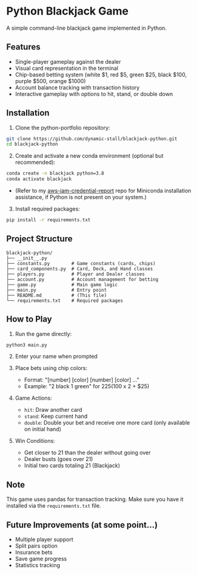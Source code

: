 # Python Blackjack Game

A simple command-line blackjack game implemented in Python.

## Features
- Single-player gameplay against the dealer
- Visual card representation in the terminal
- Chip-based betting system (white $1, red $5, green $25, black $100, purple $500, orange $1000)
- Account balance tracking with transaction history
- Interactive gameplay with options to hit, stand, or double down

## Installation

1. Clone the python-portfolio repository:
```bash
git clone https://github.com/dynamic-stall/blackjack-python.git
cd blackjack-python
```

2. Create and activate a new conda environment (optional but recommended):
```bash
conda create -n blackjack python=3.8
conda activate blackjack
```
- (Refer to my [aws-iam-credential-report](https://github.com/dynamic-stall/aws-iam-credential-report/) repo for Miniconda installation assistance, if Python is not present on your system.)

3. Install required packages:
```bash
pip install -r requirements.txt
```

## Project Structure
```
blackjack-python/
├── __init__.py
├── constants.py        # Game constants (cards, chips)
├── card_components.py  # Card, Deck, and Hand classes
├── players.py          # Player and Dealer classes
├── account.py          # Account management for betting
├── game.py             # Main game logic
├── main.py             # Entry point
├── README.md           # (This file)
└── requirements.txt    # Required packages
```

## How to Play

1. Run the game directly:
```bash
python3 main.py
```

2. Enter your name when prompted

3. Place bets using chip colors:
   - Format: "[number] [color] [number] [color] ..."
   - Example: "2 black 1 green" for $225 ($100 x 2 + $25)

4. Game Actions:
   - `hit`: Draw another card
   - `stand`: Keep current hand
   - `double`: Double your bet and receive one more card (only available on initial hand)

5. Win Conditions:
   - Get closer to 21 than the dealer without going over
   - Dealer busts (goes over 21)
   - Initial two cards totaling 21 (Blackjack)

## Note
This game uses pandas for transaction tracking. Make sure you have it installed via the ```requirements.txt``` file.

## Future Improvements (at some point...)
- Multiple player support
- Split pairs option
- Insurance bets
- Save game progress
- Statistics tracking